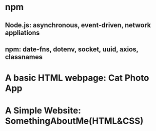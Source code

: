 # npm
## Node.js: asynchronous, event-driven, network appliations
## npm: date-fns, dotenv, socket, uuid, axios, classnames
# A basic HTML webpage: Cat Photo App
# A Simple Website: SomethingAboutMe(HTML&CSS)
